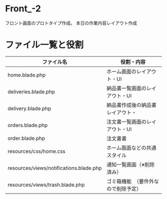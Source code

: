 # Front_-2
フロント画面のプロトタイプ作成。
本日の作業内容レイアウト作成
# ファイル一覧と役割

| ファイル名                       | 役割・内容                           |
|----------------------------------|--------------------------------------|
| home.blade.php                   | ホーム画面のレイアウト・UI           |
| deliveries.blade.php             | 納品書一覧画面のレイアウト・UI       |
| delivery.blade.php               | 納品書作成後の納品書レイアウト・       |
| orders.blade.php                 | 注文書一覧画面のレイアウト・UI       |
| order.blade.php                  | 注文書書
| resources/css/home.css           | ホーム画面などの共通スタイル         |
| resources/views/notifications.blade.php | 通知一覧画面（※削除済み）    |
| resources/views/trash.blade.php   |  ゴミ箱機能　（要件外なので削除予定） |

